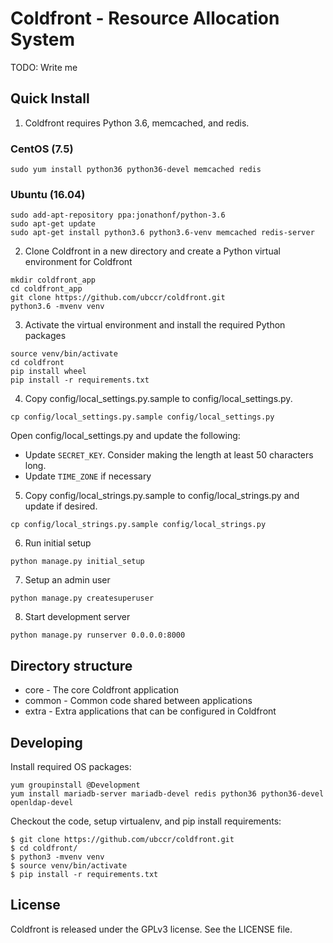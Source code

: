 # Coldfront - Resource Allocation System

TODO: Write me

## Quick Install
1. Coldfront requires Python 3.6, memcached, and redis. 

### CentOS (7.5)
```
sudo yum install python36 python36-devel memcached redis
``` 

### Ubuntu (16.04)
```
sudo add-apt-repository ppa:jonathonf/python-3.6
sudo apt-get update
sudo apt-get install python3.6 python3.6-venv memcached redis-server
``` 

2. Clone Coldfront in a new directory and create a Python virtual environment for Coldfront
```
mkdir coldfront_app
cd coldfront_app
git clone https://github.com/ubccr/coldfront.git
python3.6 -mvenv venv
```

3. Activate the virtual environment and install the required Python packages
```
source venv/bin/activate
cd coldfront
pip install wheel
pip install -r requirements.txt

```

4. Copy config/local_settings.py.sample to config/local_settings.py. 
```
cp config/local_settings.py.sample config/local_settings.py
```
Open config/local_settings.py and update the following:
* Update `SECRET_KEY`. Consider making the length at least 50 characters long. 
* Update `TIME_ZONE` if necessary


5. Copy config/local_strings.py.sample to config/local_strings.py and update if desired. 
```
cp config/local_strings.py.sample config/local_strings.py
```

6. Run initial setup
```
python manage.py initial_setup
```

7. Setup an admin user
```
python manage.py createsuperuser
```

8. Start development server
```
python manage.py runserver 0.0.0.0:8000
```


## Directory structure

- core - The core Coldfront application
- common - Common code shared between applications
- extra - Extra applications that can be configured in Coldfront

## Developing

Install required OS packages:
```
yum groupinstall @Development
yum install mariadb-server mariadb-devel redis python36 python36-devel openldap-devel 
```

Checkout the code, setup virtualenv, and pip install requirements:
```
$ git clone https://github.com/ubccr/coldfront.git
$ cd coldfront/
$ python3 -mvenv venv
$ source venv/bin/activate
$ pip install -r requirements.txt

```

## License

Coldfront is released under the GPLv3 license. See the LICENSE file.
